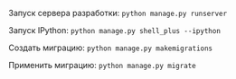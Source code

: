 Запуск сервера разработки:
`python manage.py runserver`

Запуск IPython:
`python manage.py shell_plus --ipython`

Создать миграцию:
`python manage.py makemigrations`

Применить миграцию:
`python manage.py migrate`
